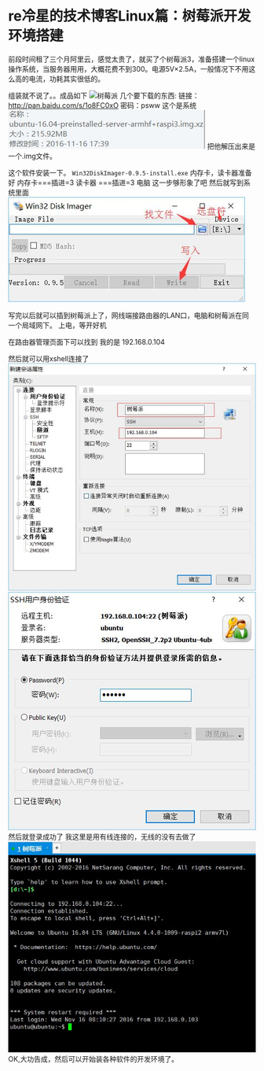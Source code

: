 # re冷星的技术博客Linux篇：树莓派开发环境搭建

前段时间租了三个月阿里云，感觉太贵了，就买了个树莓派3，准备搭建一个linux操作系统，当服务器用用，大概花费不到300。电源5V×2.5A，一般情况下不用这么高的电流，功耗其实很低的。

组装就不说了。。成品如下
![树莓派](img/树莓派.jpg)
几个要下载的东西:
链接：http://pan.baidu.com/s/1o8FC0xO 密码：psww
这个是系统
![系统](img/UbuntuServer.jpg)
把他解压出来是一个.img文件。

这个软件安装一下。
`Win32DiskImager-0.9.5-install.exe`
内存卡，读卡器准备好
内存卡===插进=3  读卡器  ===插进=3 电脑
这一步够形象了吧
然后就写到系统里面
![步骤](img/步骤.jpg)

写完以后就可以插到树莓派上了，网线端接路由器的LAN口，电脑和树莓派在同一个局域网下。
上电，等开好机

在路由器管理页面下可以找到
我的是 192.168.0.104

然后就可以用xshell连接了
![Xshell连接](img/Xshell连接.jpg)
![登录](img/登录.jpg)
然后就登录成功了
我这里是用有线连接的，无线的没有去做了
![成功](img/登录成功.jpg)
OK,大功告成，然后可以开始装各种软件的开发环境了。
